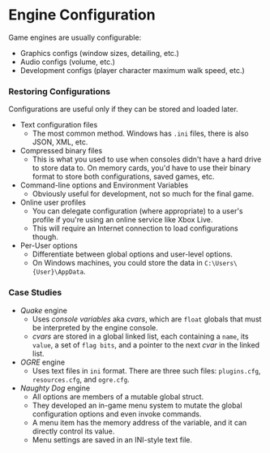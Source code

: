 # Engine Configuration

Game engines are usually configurable:
* Graphics configs (window sizes, detailing, etc.)
* Audio configs (volume, etc.)
* Development configs (player character maximum walk speed, etc.)

### Restoring Configurations
Configurations are useful only if they can be stored and loaded later.

* Text configuration files
    * The most common method.  Windows has `.ini` files, there is also JSON, XML, etc.
* Compressed binary files
    * This is what you used to use when consoles didn't have a hard drive to store data to.  On memory cards, you'd have to use their binary format to store both configurations, saved games, etc.
* Command-line options and Environment Variables
    * Obviously useful for development, not so much for the final game.
* Online user profiles
    * You can delegate configuration (where appropriate) to a user's profile if you're using an online service like Xbox Live.
    * This will require an Internet connection to load configurations though.
* Per-User options
    * Differentiate between global options and user-level options.
    * On Windows machines, you could store the data in `C:\Users\{User}\AppData`.
    
### Case Studies
* _Quake_ engine
    * Uses _console variables_ aka _cvars_, which are `float` globals that must be interpreted by the engine console.
    * _cvars_ are stored in a global linked list, each containing a `name`, its `value`, a set of `flag bits`, and a pointer to the next _cvar_ in the linked list.
* _OGRE_ engine
    * Uses text files in `ini` format.  There are three such files: `plugins.cfg`, `resources.cfg`, and `ogre.cfg`.
* _Naughty Dog_ engine
    * All options are members of a mutable global struct.
    * They developed an in-game menu system to mutate the global configuration options and even invoke commands.
    * A menu item has the memory address of the variable, and it can directly control its value.
    * Menu settings are saved in an INI-style text file.
